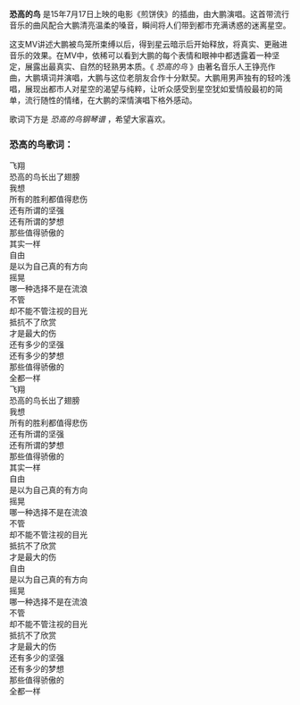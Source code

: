 

**恐高的鸟**
是15年7月17日上映的电影《煎饼侠》的插曲，由大鹏演唱。这首带流行音乐的曲风配合大鹏清亮温柔的嗓音，瞬间将人们带到都市充满诱惑的迷离星空。

这支MV讲述大鹏被鸟笼所束缚以后，得到星云暗示后开始释放，将真实、更融进音乐的效果。在MV中，依稀可以看到大鹏的每个表情和眼神中都透露着一种坚定，展露出最真实、自然的轻熟男本质。《
_恐高的鸟_
》由著名音乐人王铮亮作曲，大鹏填词并演唱，大鹏与这位老朋友合作十分默契。大鹏用男声独有的轻吟浅唱，展现出都市人对星空的渴望与纯粹，让听众感受到星空犹如爱情般最初的简单，流行随性的情绪，在大鹏的深情演唱下格外感动。

歌词下方是 _恐高的鸟钢琴谱_ ，希望大家喜欢。

### 恐高的鸟歌词：

飞翔  
恐高的鸟长出了翅膀  
我想  
所有的胜利都值得悲伤  
还有所谓的坚强  
还有所谓的梦想  
那些值得骄傲的  
其实一样  
自由  
是以为自己真的有方向  
摇晃  
哪一种选择不是在流浪  
不管  
却不能不管注视的目光  
抵抗不了欣赏  
才是最大的伤  
还有多少的坚强  
还有多少的梦想  
那些值得骄傲的  
全都一样  
飞翔  
恐高的鸟长出了翅膀  
我想  
所有的胜利都值得悲伤  
还有所谓的坚强  
还有所谓的梦想  
那些值得骄傲的  
其实一样  
自由  
是以为自己真的有方向  
摇晃  
哪一种选择不是在流浪  
不管  
却不能不管注视的目光  
抵抗不了欣赏  
才是最大的伤  
自由  
是以为自己真的有方向  
摇晃  
哪一种选择不是在流浪  
不管  
却不能不管注视的目光  
抵抗不了欣赏  
才是最大的伤  
还有多少的坚强  
还有多少的梦想  
那些值得骄傲的  
全都一样

